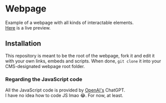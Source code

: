 # Webpage
Example of a webpage with all kinds of interactable elements. \
[Here](https://criccadamus.eu) is a live preview.

## Installation
This repository is meant to be the root of the webpage, fork it and edit it with your own links, embeds and scripts.
When done, `git clone` it into your CMS-designated webpage root folder.

### Regarding the JavaScript code
All the JavaScript code is provided by [OpenAI's](https://github.com/openai) ChatGPT.\
I have no idea how to code JS lmao 😂. For now, at least.
